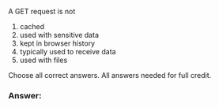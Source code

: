 A GET request is not 

1. cached
1. used with sensitive data
1. kept in browser history
1. typically used to receive data
1. used with files

Choose all correct answers. All answers needed for full credit.

### Answer: